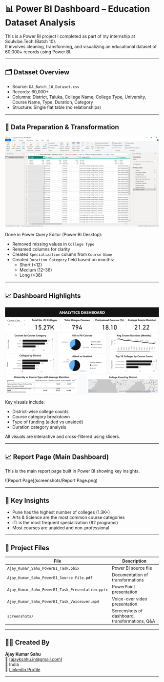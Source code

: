 # 📊 Power BI Dashboard – Education Dataset Analysis

This is a Power BI project I completed as part of my internship at Soulvibe.Tech (Batch 10).  
It involves cleaning, transforming, and visualizing an educational dataset of 60,000+ records using Power BI.

---

## 🗂️ Dataset Overview
- Source: `DA_Batch_10_Dataset.csv`
- Records: 60,000+
- Columns: District, Taluka, College Name, College Type, University, Course Name, Type, Duration, Category
- Structure: Single flat table (no relationships)

---

## 🔧 Data Preparation & Transformation

![Power Query](screenshots/PowerQuerySteps.png)

Done in Power Query Editor (Power BI Desktop):
- Removed missing values in `College Type`
- Renamed columns for clarity
- Created `Specialization` column from `Course Name`
- Created `Duration Category` field based on months:
  - Short (<12)
  - Medium (12–36)
  - Long (>36)

---

## 📈 Dashboard Highlights

![Dashboard](screenshots/dashboard.png)

Key visuals include:
- District-wise college counts
- Course category breakdown
- Type of funding (aided vs unaided)
- Duration category analysis

All visuals are interactive and cross-filtered using slicers.

---


## 📈 Report Page (Main Dashboard)

This is the main report page built in Power BI showing key insights.

![Report Page](screenshots/Report Page.png)


---

## 🧠 Key Insights

- Pune has the highest number of colleges (1.3K+)
- Arts & Science are the most common course categories
- ITI is the most frequent specialization (82 programs)
- Most courses are unaided and non-professional

---

## 📁 Project Files

| File | Description |
|------|-------------|
| `Ajay_Kumar_Sahu_PowerBI_Task.pbix` | Power BI source file |
| `Ajay_Kumar_Sahu_PowerBI_Source File.pdf` | Documentation of transformations |
| `Ajay_Kumar_Sahu_PowerBI_Task_Presentation.pptx` | PowerPoint presentation |
| `Ajay_Kumar_Sahu_PowerBI_Task_Voiceover.mp4` | Voice-over video presentation |
| `screenshots/` | Screenshots of dashboard, transformations, Q&A |

---

## 👨‍💻 Created By

**Ajay Kumar Sahu**  
📧 [ajayksahu.in@gmail.com]  
📍 India  
🔗 [LinkedIn Profile](https://www.linkedin.com/in/17-ajay)

---
